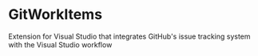 GitWorkItems
============

Extension for Visual Studio that integrates GitHub's issue tracking system with the Visual Studio workflow

